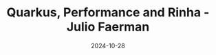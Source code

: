 ---
title: "Quarkus, Performance and Rinha - Julio Faerman"
layout: event
youtubeLive: https://www.youtube.com/watch?v=lCAHXIwNKSU
date: 2024-10-28
description: | 
 Recently, in the Brazilian dev community, we had the "rinha de backend" (@rinhadebackend), a challenge where developers had to create and optimize a transactional API to support a high volume of transactions with minimal resources. As a Quarkus enthusiast, I could only imagine how far we could go.
 In this session, we will dive deeper into the solution and show how to build extremely lightweight containers using QuarkusIO, GraalVM, PostgreSQL and NGINX. We will explore the code, run load simulation with Gatling, share the results and much more. Join us and let's have fun extracting the maximum performance from the systems!
speakers: [julioFaerman]
draft: false
---